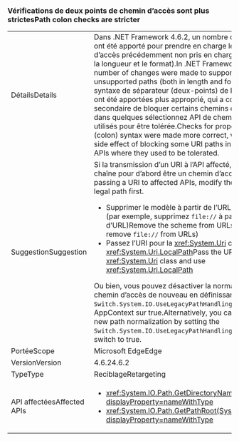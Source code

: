 ### <a name="path-colon-checks-are-stricter"></a><span data-ttu-id="59b46-101">Vérifications de deux points de chemin d’accès sont plus strictes</span><span class="sxs-lookup"><span data-stu-id="59b46-101">Path colon checks are stricter</span></span>

|   |   |
|---|---|
|<span data-ttu-id="59b46-102">Détails</span><span class="sxs-lookup"><span data-stu-id="59b46-102">Details</span></span>|<span data-ttu-id="59b46-103">Dans .NET Framework 4.6.2, un nombre de modifications ont été apporté pour prendre en charge les chemins d’accès précédemment non pris en charge (à la fois dans la longueur et le format).</span><span class="sxs-lookup"><span data-stu-id="59b46-103">In .NET Framework 4.6.2, a number of changes were made to support previously unsupported paths (both in length and format).</span></span> <span data-ttu-id="59b46-104">Vérifie la syntaxe de séparateur (deux-points) de lecteur adéquate ont été apportées plus approprié, qui a comme effet secondaire de bloquer certains chemins d’accès de l’URI dans quelques sélectionnez API de chemin d’accès où ils utilisés pour être tolérée.</span><span class="sxs-lookup"><span data-stu-id="59b46-104">Checks for proper drive separator (colon) syntax were made more correct, which had the side effect of blocking some URI paths in a few select Path APIs where they used to be tolerated.</span></span>|
|<span data-ttu-id="59b46-105">Suggestion</span><span class="sxs-lookup"><span data-stu-id="59b46-105">Suggestion</span></span>|<span data-ttu-id="59b46-106">Si la transmission d’un URI à l’API affecté, modifiez la chaîne pour d’abord être un chemin d’accès valide.</span><span class="sxs-lookup"><span data-stu-id="59b46-106">If passing a URI to affected APIs, modify the string to be a legal path first.</span></span><ul><li><span data-ttu-id="59b46-107">Supprimer le modèle à partir de l’URL manuellement (par exemple, supprimez <code>file://</code> à partir d’URL)</span><span class="sxs-lookup"><span data-stu-id="59b46-107">Remove the scheme from URLs manually (e.g. remove <code>file://</code> from URLs)</span></span></li><li><span data-ttu-id="59b46-108">Passez l’URI pour la <xref:System.Uri> classe et utiliser <xref:System.Uri.LocalPath></span><span class="sxs-lookup"><span data-stu-id="59b46-108">Pass the URI to the <xref:System.Uri> class and use <xref:System.Uri.LocalPath></span></span></li></ul><span data-ttu-id="59b46-109">Ou bien, vous pouvez désactiver la normalisation de chemin d’accès de nouveau en définissant le <code>Switch.System.IO.UseLegacyPathHandling</code> commutateur AppContext sur true.</span><span class="sxs-lookup"><span data-stu-id="59b46-109">Alternatively, you can opt out of the new path normalization by setting the <code>Switch.System.IO.UseLegacyPathHandling</code> AppContext switch to true.</span></span>|
|<span data-ttu-id="59b46-110">Portée</span><span class="sxs-lookup"><span data-stu-id="59b46-110">Scope</span></span>|<span data-ttu-id="59b46-111">Microsoft Edge</span><span class="sxs-lookup"><span data-stu-id="59b46-111">Edge</span></span>|
|<span data-ttu-id="59b46-112">Version</span><span class="sxs-lookup"><span data-stu-id="59b46-112">Version</span></span>|<span data-ttu-id="59b46-113">4.6.2</span><span class="sxs-lookup"><span data-stu-id="59b46-113">4.6.2</span></span>|
|<span data-ttu-id="59b46-114">Type</span><span class="sxs-lookup"><span data-stu-id="59b46-114">Type</span></span>|<span data-ttu-id="59b46-115">Reciblage</span><span class="sxs-lookup"><span data-stu-id="59b46-115">Retargeting</span></span>|
|<span data-ttu-id="59b46-116">API affectées</span><span class="sxs-lookup"><span data-stu-id="59b46-116">Affected APIs</span></span>|<ul><li><xref:System.IO.Path.GetDirectoryName(System.String)?displayProperty=nameWithType></li><li><xref:System.IO.Path.GetPathRoot(System.String)?displayProperty=nameWithType></li></ul>|

